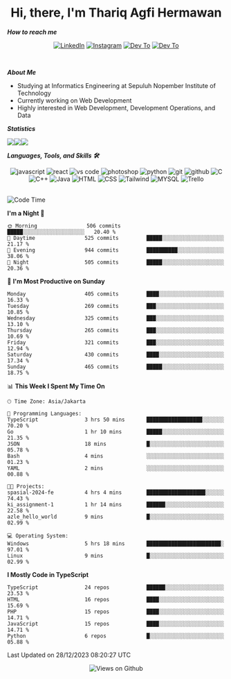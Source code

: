 <div align="center">
  <h1>Hi, there, I'm Thariq Agfi Hermawan</h1>
</div>


***How to reach me***
<p align='center'>
   <a href="https://www.linkedin.com/in/thariqagfihermawan" target="_blank"><img src="https://img.shields.io/badge/LinkedIn-0077B5?style=for-the-badge&logo=linkedin&logoColor=white" alt="LinkedIn"></a>
   <a href="https://www.instagram.com/thoriqagfi" target="_blank"><img src="https://img.shields.io/badge/Instagram-E4405F?style=for-the-badge&logo=instagram&logoColor=white" alt="Instagram"></a>
   <a href="https://medium.com/@thoriq.aghfi60" target="_blank"><img src="https://img.shields.io/badge/Medium-12100E?style=for-the-badge&logo=medium&logoColor=white" alt="Dev To"></a>
   <a href="https://linktr.ee/thoriqagfi" target="_blank"><img src="https://img.shields.io/badge/linktree-1de9b6?style=for-the-badge&logo=linktree&logoColor=white" alt="Dev To"></a>
</p>

<br>

***About Me***
- Studying at Informatics Engineering at Sepuluh Nopember Institute of Technology
- Currently working on Web Development
- Highly interested in Web Development, Development Operations, and Data

***Statistics***

<!-- [![GitHub Streak](http://github-readme-streak-stats.herokuapp.com?user=thoriqagfi&theme=dark)](https://git.io/streak-stats) -->

<div align="center">
  <div style="display: flex;">
    <img src="http://github-readme-streak-stats.herokuapp.com?user=thoriqagfi&theme=chartreuse-dark"/>
    <img src="https://github-readme-stats.vercel.app/api/top-langs/?username=thoriqagfi&layout=compact&&theme=chartreuse-dark&langs_count=8)](https://github.com/thoriqagfi"/>
    <img src="https://github-readme-stats.vercel.app/api?username=thoriqagfi&show_icons=true&theme=chartreuse-dark"/>
  </div>
</div>

<!-- [![Top Langs](https://github-readme-stats.vercel.app/api/top-langs/?username=thoriqagfi&layout=compact&&theme=chartreuse-dark&langs_count=8)](https://github.com/thoriqagfi)
< ![Agfi's GitHub stats](https://github-readme-stats.vercel.app/api?username=thoriqagfi&show_icons=true&theme=chartreuse-dark) -->

***Languages, Tools, and Skills 🛠***

  <div align="center">
    <img src="https://img.shields.io/badge/JavaScript-F7DF1E?style=for-the-badge&logo=javascript&logoColor=black" alt="javascript" />
    <img src="https://img.shields.io/badge/React-61DAFB?style=for-the-badge&logo=react&logoColor=black" alt="react" />
    <img src="https://img.shields.io/badge/vs%20code-007ACC?style=for-the-badge&logo=visual%20studio%20code&logoColor=white" alt="vs code" />
    <img src="https://img.shields.io/badge/adobe%20photoshop-31A8FF?style=for-the-badge&logo=adobe%20photoshop&logoColor=white" alt="photoshop" />
    <img src="https://img.shields.io/badge/python-3776AB?style=for-the-badge&logo=python&logoColor=white" alt="python" />
    <img src="https://img.shields.io/badge/Git-F05032?style=for-the-badge&logo=git&logoColor=white" alt="git" />
    <img src="https://img.shields.io/badge/GitHub-100000?style=for-the-badge&logo=github&logoColor=white" alt="github" />
    <img src="https://img.shields.io/badge/c-%2300599C.svg?style=for-the-badge&logo=c&logoColor=white" alt="C" />
    <img src="https://img.shields.io/badge/c++-%2300599C.svg?style=for-the-badge&logo=c%2B%2B&logoColor=white" alt="C++" />
    <img src="https://img.shields.io/badge/Java-ED8B00?style=for-the-badge&logo=java&logoColor=white" alt="Java"/>
    <img src="https://img.shields.io/badge/HTML5-E34F26?style=for-the-badge&logo=html5&logoColor=white" alt="HTML" />
    <img src="https://img.shields.io/badge/CSS-239120?&style=for-the-badge&logo=css3&logoColor=white" alt ="CSS" />
    <img src="https://img.shields.io/badge/tailwindcss-%2338B2AC.svg?style=for-the-badge&logo=tailwind-css&logoColor=white" alt="Tailwind" />
    <img src="https://img.shields.io/badge/MySQL-00000F?style=for-the-badge&logo=mysql&logoColor=white" alt="MYSQL" />
    <img src="https://img.shields.io/badge/Trello-%23026AA7.svg?style=for-the-badge&logo=Trello&logoColor=white" alt="Trello" />
  </div><br>

<!--START_SECTION:waka-->
![Code Time](http://img.shields.io/badge/Code%20Time-842%20hrs-blue)

**I'm a Night 🦉** 

```text
🌞 Morning                506 commits         █████░░░░░░░░░░░░░░░░░░░░   20.40 % 
🌆 Daytime                525 commits         █████░░░░░░░░░░░░░░░░░░░░   21.17 % 
🌃 Evening                944 commits         ██████████░░░░░░░░░░░░░░░   38.06 % 
🌙 Night                  505 commits         █████░░░░░░░░░░░░░░░░░░░░   20.36 % 
```
📅 **I'm Most Productive on Sunday** 

```text
Monday                   405 commits         ████░░░░░░░░░░░░░░░░░░░░░   16.33 % 
Tuesday                  269 commits         ███░░░░░░░░░░░░░░░░░░░░░░   10.85 % 
Wednesday                325 commits         ███░░░░░░░░░░░░░░░░░░░░░░   13.10 % 
Thursday                 265 commits         ███░░░░░░░░░░░░░░░░░░░░░░   10.69 % 
Friday                   321 commits         ███░░░░░░░░░░░░░░░░░░░░░░   12.94 % 
Saturday                 430 commits         ████░░░░░░░░░░░░░░░░░░░░░   17.34 % 
Sunday                   465 commits         █████░░░░░░░░░░░░░░░░░░░░   18.75 % 
```


📊 **This Week I Spent My Time On** 

```text
🕑︎ Time Zone: Asia/Jakarta

💬 Programming Languages: 
TypeScript               3 hrs 50 mins       ██████████████████░░░░░░░   70.20 % 
Go                       1 hr 10 mins        █████░░░░░░░░░░░░░░░░░░░░   21.35 % 
JSON                     18 mins             █░░░░░░░░░░░░░░░░░░░░░░░░   05.78 % 
Bash                     4 mins              ░░░░░░░░░░░░░░░░░░░░░░░░░   01.23 % 
YAML                     2 mins              ░░░░░░░░░░░░░░░░░░░░░░░░░   00.88 % 

🐱‍💻 Projects: 
spasial-2024-fe          4 hrs 4 mins        ███████████████████░░░░░░   74.43 % 
ki_assignment-1          1 hr 14 mins        ██████░░░░░░░░░░░░░░░░░░░   22.58 % 
azle_hello_world         9 mins              █░░░░░░░░░░░░░░░░░░░░░░░░   02.99 % 

💻 Operating System: 
Windows                  5 hrs 18 mins       ████████████████████████░   97.01 % 
Linux                    9 mins              █░░░░░░░░░░░░░░░░░░░░░░░░   02.99 % 
```

**I Mostly Code in TypeScript** 

```text
TypeScript               24 repos            ██████░░░░░░░░░░░░░░░░░░░   23.53 % 
HTML                     16 repos            ████░░░░░░░░░░░░░░░░░░░░░   15.69 % 
PHP                      15 repos            ████░░░░░░░░░░░░░░░░░░░░░   14.71 % 
JavaScript               15 repos            ████░░░░░░░░░░░░░░░░░░░░░   14.71 % 
Python                   6 repos             █░░░░░░░░░░░░░░░░░░░░░░░░   05.88 % 
```




 Last Updated on 28/12/2023 08:20:27 UTC
<!--END_SECTION:waka-->

<div align="center">
<img src="https://komarev.com/ghpvc/?username=thoriqagfi&color=blue" alt="Views on Github" />
</div>